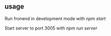 ## usage

Run fronend in development mode with _npm start_

Start server to port 3005 with _npm run server_
